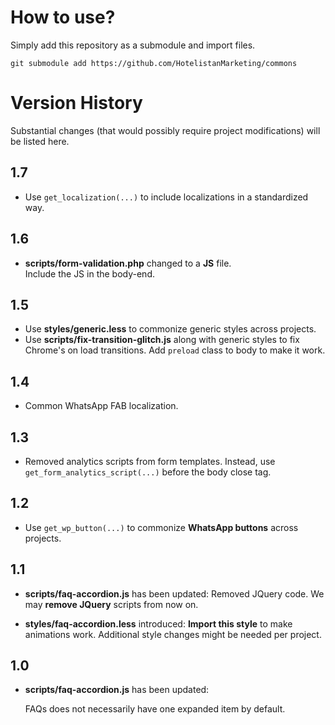 # How to use?
Simply add this repository as a submodule and import files.

```shell
git submodule add https://github.com/HotelistanMarketing/commons
```

# Version History
Substantial changes (that would possibly require project modifications)
will be listed here.

## 1.7
- Use `get_localization(...)` to include localizations in a standardized way.

## 1.6
- **scripts/form-validation.php** changed to a **JS** file.<br>
  Include the JS in the body-end.

## 1.5
- Use **styles/generic.less** to commonize generic styles across projects.
- Use **scripts/fix-transition-glitch.js** along with generic styles to 
  fix Chrome's on load transitions. Add `preload` class to body to make it work.

## 1.4
- Common WhatsApp FAB localization.

## 1.3
- Removed analytics scripts from form templates.
  Instead, use `get_form_analytics_script(...)` before the body close tag.

## 1.2
- Use `get_wp_button(...)` to commonize **WhatsApp buttons** across projects.

## 1.1
- **scripts/faq-accordion.js** has been updated:
  Removed JQuery code. We may **remove JQuery** scripts from now on.


- **styles/faq-accordion.less** introduced:
  **Import this style** to make animations work.
  Additional style changes might be needed per project.

## 1.0
- **scripts/faq-accordion.js** has been updated:

  FAQs does not necessarily have one expanded item by default.